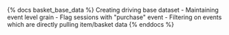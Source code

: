 {% docs basket_base_data %}
Creating driving base dataset
    - Maintaining event level grain
    - Flag sessions with "purchase" event
    - Filtering on events which are directly pulling item/basket data
{% enddocs %}